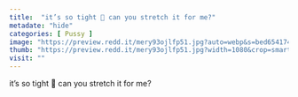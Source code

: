 ```yaml
---
title:  "it’s so tight 🥺 can you stretch it for me?"
metadate: "hide"
categories: [ Pussy ]
image: "https://preview.redd.it/mery93ojlfp51.jpg?auto=webp&s=bed654174770a87eb979fc387330ecd1490652e5"
thumb: "https://preview.redd.it/mery93ojlfp51.jpg?width=1080&crop=smart&auto=webp&s=0d72a5343230607735eef2e13841dfa3bee17907"
visit: ""
---
```

it’s so tight 🥺 can you stretch it for me?

